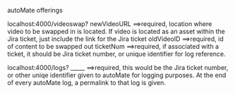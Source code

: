 autoMate offerings

localhost:4000/videoswap?
    newVideoURL ==>required, location where video to be swapped in is located. If video is located as an asset within the Jira ticket, just include the link for the Jira ticket
    oldVideoID  ==>required, id of content to be swapped out 
    ticketNum   ==>required, if associated with a ticket, it should be Jira ticket number, or unique identifier for log reference. 

localhost:4000/logs?
    _____       ==>required, this would be the Jira ticket number, or other uniqe identifier given to autoMate for logging purposes. At the end of every autoMate log, a permalink to that log is given.